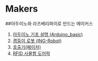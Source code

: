 # Makers
##아두이노와 라즈베리파이로 만드는 메이커스  
1.  [아두이노 기초 설명 (Arduino_basic)](https://github.com/haedal-with-knu/Makers2/tree/master/Basic)
2.  [겸둥이 로봇 (ING-Robot)](https://github.com/haedal-with-knu/Makers2/tree/master/ING-Robot)
3.  [호출기(페이저)](https://github.com/haedal-with-knu/Makers2/tree/master/Arduino_Pager)
4.  [RFID 사물함 도어락](https://github.com/haedal-with-knu/Makers/tree/master/RFID)

